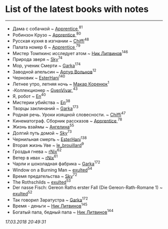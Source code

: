 # List of the latest books with notes
---

* Дама с собачкой ~ [Apprentice ](users/528/52821952-vkontakte)<sup>81</sup>
* Робинзон Крузо ~ [Apprentice ](users/528/52821952-vkontakte)<sup>80</sup>
* Русская кухня в изгнании ~ [Chiffi](users/105/105831994080785626680-google)<sup>48</sup>
* Палата номер 6 ~ [Apprentice ](users/528/52821952-vkontakte)<sup>79</sup>
* Мистер Томпкинс исследует атом ~ [Ник Литвинов](users/241/241974816-vkontakte)<sup>146</sup>
* Природа зверя ~ [Sky](users/118/118049897850017649660-google)<sup>74</sup>
* Мор, ученик Смерти ~ [Garka](users/115/115753719718250012620-google)<sup>174</sup>
* Заводной апельсин ~ [Артур Вольнов](users/225/225880893-vkontakte)<sup>12</sup>
* Черновик ~ [EsterHani](users/305/30558181-vkontakte)<sup>140</sup>
* Летнее утро, летняя ночь ~ [Макар Коренюк](users/126/126368737-vkontakte)<sup>1</sup>
* ▫Коллекционер ~ [GvenVivar ](users/158/158266434925901-facebook)<sup>43</sup>
* Я, робот ~ [En](users/333/333646551-vkontakte)<sup>40</sup>
* Мистерии убийства ~ [En](users/333/333646551-vkontakte)<sup>38</sup>
* Творцы заклинаний ~ [Garka](users/115/115753719718250012620-google)<sup>173</sup>
* Родная речь. Уроки изящной словесности. ~ [Chiffi](users/105/105831994080785626680-google)<sup>47</sup>
* Кинематограф. Сборник рассказов ~ [Apprentice ](users/528/52821952-vkontakte)<sup>78</sup>
* Жизнь взаймы ~ [Ангелина](users/837/83788782-vkontakte)<sup>55</sup>
* Долгий путь домой ~ [Sky](users/118/118049897850017649660-google)<sup>73</sup>
* Чернильная смерть ~ [EsterHani](users/305/30558181-vkontakte)<sup>138</sup>
* Вторая жизнь Уве ~ [le_brouillard](users/133/13330781-vkontakte)<sup>9</sup>
* Гроздья гнева ~ [rNix](users/115/115622071-twitter)<sup>62</sup>
* Ветер в ивах ~ [rNix](users/115/115622071-twitter)<sup>61</sup>
* Чарли и шоколадная фабрика ~ [Garka](users/115/115753719718250012620-google)<sup>172</sup>
* Window on a Burning Man ~ [exulted](users/100/100599204551896265722-google)<sup>54</sup>
* Время предательства ~ [Sky](users/118/118049897850017649660-google)<sup>72</sup>
* The Rothschilds ~ [exulted](users/100/100599204551896265722-google)<sup>53</sup>
* Der nasse Fisch: Gereon Raths erster Fall (Die Gereon-Rath-Romane 1) ~ [exulted](users/100/100599204551896265722-google)<sup>52</sup>
* Так говорил Заратустра ~ [Garka](users/115/115753719718250012620-google)<sup>172</sup>
* Время - деньги ~ [Ник Литвинов](users/241/241974816-vkontakte)<sup>145</sup>
* Богатый папа, бедный папа ~ [Ник Литвинов](users/241/241974816-vkontakte)<sup>144</sup>


_17.03.2018 20:49:31_
